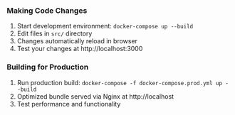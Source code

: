 ### Making Code Changes
1. Start development environment: `docker-compose up --build`
2. Edit files in `src/` directory
3. Changes automatically reload in browser
4. Test your changes at http://localhost:3000

### Building for Production
1. Run production build: `docker-compose -f docker-compose.prod.yml up --build`
2. Optimized bundle served via Nginx at http://localhost
3. Test performance and functionality